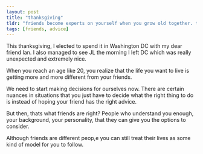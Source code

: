 ```yaml
---
layout: post
title: "thanksgiving"
tldr: "friends become experts on yourself when you grow old together. they may not understand exactly but they know you enough to give you sound advice"
tags: [friends, advice]
---
```


This thanksgiving, I elected to spend it in Washington DC with my dear friend Ian.
I also managed to see JL the morning I left DC which was really unexpected and extremely nice. 

When you reach an age like 20, you realize that the life you want to live is getting more and more different from your friends.

We need to start making decisions for ourselves now. There are certain nuances in situations that you just have to decide what the right thing to do is instead of hoping your friend has the right advice.

But then, thats what friends are right?
People who understand you enough, your background, your personality, that they can give you the options to consider.

Although friends are different peop,e you can still treat their lives as some kind of model for you to follow. 

